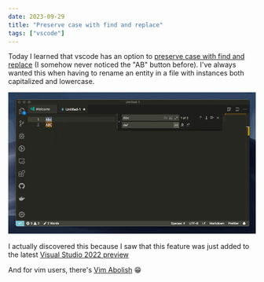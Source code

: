 ```yaml
---
date: 2023-09-29
title: "Preserve case with find and replace"
tags: ["vscode"]
---
```



Today I learned that vscode has an option to [preserve case with find and replace](https://code.visualstudio.com/updates/v1_37#_preserve-case-in-find-and-replace) (I somehow never noticed the "AB" button before).
I've always wanted this when having to rename an entity in a file with instances both capitalized and lowercase.

![preserve case screenshot](./preserve-case.gif)

I actually discovered this because I saw that this feature was just added to the latest [Visual Studio 2022 preview](https://devblogs.microsoft.com/visualstudio/keep-your-casing-with-case-preserving-find-and-replace/)

And for vim users, there's [Vim Abolish](https://github.com/tpope/vim-abolish) 😁